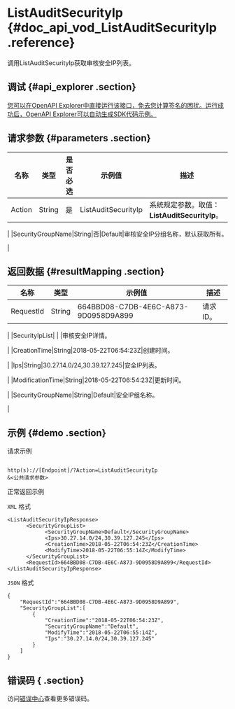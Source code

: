 # ListAuditSecurityIp {#doc_api_vod_ListAuditSecurityIp .reference}

调用ListAuditSecurityIp获取审核安全IP列表。

## 调试 {#api_explorer .section}

[您可以在OpenAPI Explorer中直接运行该接口，免去您计算签名的困扰。运行成功后，OpenAPI Explorer可以自动生成SDK代码示例。](https://api.aliyun.com/#product=vod&api=ListAuditSecurityIp&type=RPC&version=2017-03-21)

## 请求参数 {#parameters .section}

|名称|类型|是否必选|示例值|描述|
|--|--|----|---|--|
|Action|String|是|ListAuditSecurityIp|系统规定参数。取值：**ListAuditSecurityIp**。

 |
|SecurityGroupName|String|否|Default|审核安全IP分组名称，默认获取所有。

 |

## 返回数据 {#resultMapping .section}

|名称|类型|示例值|描述|
|--|--|---|--|
|RequestId|String|664BBD08-C7DB-4E6C-A873-9D0958D9A899|请求ID。

 |
|SecurityIpList| | |审核安全IP详情。

 |
|CreationTime|String|2018-05-22T06:54:23Z|创建时间。

 |
|Ips|String|30.27.14.0/24,30.39.127.245|安全IP列表。

 |
|ModificationTime|String|2018-05-22T06:54:23Z|更新时间。

 |
|SecurityGroupName|String|Default|安全IP组名称。

 |

## 示例 {#demo .section}

请求示例

``` {#request_demo}

http(s)://[Endpoint]/?Action=ListAuditSecurityIp
&<公共请求参数>

```

正常返回示例

`XML` 格式

``` {#xml_return_success_demo}
<ListAuditSecurityIpResponse>
	  <SecurityGroupList>
		    <SecurityGroupName>Default</SecurityGroupName>
		    <Ips>30.27.14.0/24,30.39.127.245</Ips>
		    <CreationTime>2018-05-22T06:54:23Z</CreationTime>
		    <ModifyTime>2018-05-22T06:55:14Z</ModifyTime>
	  </SecurityGroupList>
	  <RequestId>664BBD08-C7DB-4E6C-A873-9D0958D9A899</RequestId>
</ListAuditSecurityIpResponse>
```

`JSON` 格式

``` {#json_return_success_demo}
{
	"RequestId":"664BBD08-C7DB-4E6C-A873-9D0958D9A899",
	"SecurityGroupList":[
		{
			"CreationTime":"2018-05-22T06:54:23Z",
			"SecurityGroupName":"Default",
			"ModifyTime":"2018-05-22T06:55:14Z",
			"Ips":"30.27.14.0/24,30.39.127.245"
		}
	]
}
```

## 错误码 { .section}

访问[错误中心](https://error-center.aliyun.com/status/product/vod)查看更多错误码。

